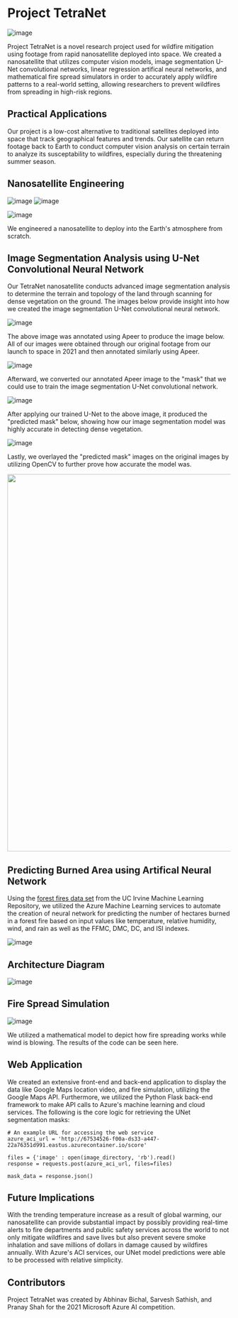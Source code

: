 # Project TetraNet
![image](https://user-images.githubusercontent.com/65915193/113542507-0f622000-95aa-11eb-8893-45db30d82f4f.png)

Project TetraNet is a novel research project used for wildfire mitigation using footage from rapid nanosatellite deployed into space. We created a nanosatellite that utilizes computer vision models, image segmentation U-Net convolutional networks, linear regression artifical neural networks, and mathematical fire spread simulators in order to accurately apply wildfire patterns to a real-world setting, allowing researchers to prevent wildfires from spreading in high-risk regions.

## Practical Applications

Our project is a low-cost alternative to traditional satellites deployed into space that track geographical features and trends. Our satellite can return footage back to Earth to conduct computer vision analysis on certain terrain to analyze its susceptability to wildfires, especially during the threatening summer season. 

## Nanosatellite Engineering

![image](https://user-images.githubusercontent.com/65915193/113235068-11557780-9268-11eb-88a5-1da251bd10b5.png)
![image](https://user-images.githubusercontent.com/65915193/113235206-482b8d80-9268-11eb-9f64-8d097736f1ef.png)

![image](https://user-images.githubusercontent.com/65915193/113235206-482b8d80-9268-11eb-9f64-8d097736f1ef.png)

We engineered a nanosatellite to deploy into the Earth's atmosphere from scratch.

## Image Segmentation Analysis using U-Net Convolutional Neural Network

Our TetraNet nanosatellite conducts advanced image segmentation analysis to determine the terrain and topology of the land through scanning for dense vegetation on the ground. The images below provide insight into how we created the image segmentation U-Net convolutional neural network.

![image](https://user-images.githubusercontent.com/65915193/113466073-83f85b80-93fe-11eb-8fd1-9d46f0f20d39.png)

The above image was annotated using Apeer to produce the image below. All of our images were obtained through our original footage from our launch to space in 2021 and then annotated similarly using Apeer. 

![image](https://user-images.githubusercontent.com/65915193/113466742-b48ec400-9403-11eb-90d6-e0942d18d397.png)

Afterward, we converted our annotated Apeer image to the "mask" that we could use to train the image segmentation U-Net convolutional network.

![image](https://user-images.githubusercontent.com/65915193/113466307-62986f00-9400-11eb-9ea6-c8c17a10446e.png)

After applying our trained U-Net to the above image, it produced the "predicted mask" below, showing how our image segmentation model was highly accurate in detecting dense vegetation. 

![image](https://user-images.githubusercontent.com/65915193/113466312-6b894080-9400-11eb-905d-58190ceb45be.png)

Lastly, we overlayed the "predicted mask" images on the original images by utilizing OpenCV to further prove how accurate the model was.

<img src="https://user-images.githubusercontent.com/65915193/113470107-8bc4f980-9418-11eb-92be-ccad9027ff4b.png" width="850">

## Predicting Burned Area using Artifical Neural Network

Using the [forest fires data set](http://archive.ics.uci.edu/ml/datasets/Forest+Fires) from the UC Irvine Machine Learning Repository, we utilized the Azure Machine Learning services to automate the creation of neural network for predicting the number of hectares burned in a forest fire based on input values like temperature, relative humidity, wind, and rain as well as the FFMC, DMC, DC, and ISI indexes.

![image](https://user-images.githubusercontent.com/65915193/113236263-29c69180-926a-11eb-9d14-76c16691f2c6.png)

## Architecture Diagram

![image](https://user-images.githubusercontent.com/65915193/113540522-edff3500-95a5-11eb-9b28-93b08da6b89f.png)

## Fire Spread Simulation

![image](https://cdn.discordapp.com/attachments/465657359482617856/828480371246366720/video.gif)

We utilized a mathematical model to depict how fire spreading works while wind is blowing. The results of the code can be seen here.  

## Web Application

We created an extensive front-end and back-end application to display the data like Google Maps location video, and fire simulation, utilizing the Google Maps API.
Furthermore, we utilized the Python Flask back-end framework to make API calls to Azure's machine learning and cloud services. The following is the core logic for 
retrieving the UNet segmentation masks:

```
# An example URL for accessing the web service
azure_aci_url = 'http://67534526-f00a-ds33-a447-22a76351d991.eastus.azurecontainer.io/score' 

files = {'image' : open(image_directory, 'rb').read()
response = requests.post(azure_aci_url, files=files)

mask_data = response.json()
```

## Future Implications

With the trending temperature increase as a result of global warming, our nanosatellite can provide substantial impact by possibly providing real-time alerts to fire departments and public safety services across the world to not only mitigate wildfires and save lives but also prevent severe smoke inhalation and save millions of dollars in damage caused by wildfires annually. With Azure's ACI services, our UNet model predictions were able to be processed with relative simplicity.

## Contributors

Project TetraNet was created by Abhinav Bichal, Sarvesh Sathish, and Pranay Shah for the 2021 Microsoft Azure AI competition.
